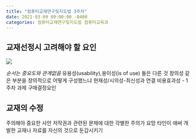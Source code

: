 ```yaml
---
title: "컴퓨터교재연구및지도법 3주차"
date: 2021-03-09 09:00:00 -0400
categories: 컴퓨터교재연구및지도법 컴퓨터교육과
---
```



## 교재선정시 고려해야 할 요인
![](%E1%84%89%E1%85%B3%E1%84%8F%E1%85%B3%E1%84%85%E1%85%B5%E1%86%AB%E1%84%89%E1%85%A3%E1%86%BA%202021-03-10%20%E1%84%8B%E1%85%A9%E1%84%8C%E1%85%A5%E1%86%AB%2011.10.35.png)

_순서는 중요도와 관계없음_
유용성(usability),용이성(is of use)  둘은 다른 것
창의성 같은 부분을 창의적으로 어떻게 구성했느냐
현재성/시의성-최신성과 연결
비용효과성 - 1주차 과제 구매결정요인


## 교재의 수정
주의해야 중요한 사안
저작권과 관련된 문제에 대한 각별한 주의가 요망
타인이 애써 개발한 교재나 자료를 자신의 것으로 둔갑시키기 
